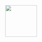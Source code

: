 
<img src="https://giphy.com/gifs/hacker-hack-hacking-4OAxDXv4RdUeg38JYi](https://media1.giphy.com/media/v1.Y2lkPTc5MGI3NjExMGp2MmJhdG12Y3pnNnBnbzRlYXppYWt6Z2pzZnk0MGpxOTkzZTZoYSZlcD12MV9pbnRlcm5hbF9naWZfYnlfaWQmY3Q9Zw/4OAxDXv4RdUeg38JYi/giphy.webp" width="100px">
